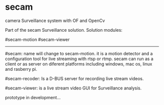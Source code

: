 # secam
camera Surveillance system with OF and OpenCv

Part of the secam Surveillance solution.
Solution modules:

#secam-motion
#secam-viewer

-----------------------------------------------
#secam: name will change to secam-motion.
it is a motion detector and a configuration tool for live streaming with rtsp or rtmp.
secam can run as a client or as server on diferent platforms including windows, mac os, linux and rasberry pi.

#secam-recoder:
Is a D-BUS server for recording live stream videos.

#secam-viewer:
is a live stream video GUI for Surveillance analysis.


prototype in development...

